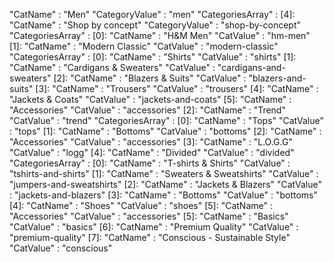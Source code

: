 "CatName" : "Men"
"CategoryValue" : "men"
"CategoriesArray" :
    [4]:
    "CatName" : "Shop by concept"
    "CategoryValue" : "shop-by-concept"
    "CategoriesArray" :
        [0]:
        "CatName" : "H&M Men"
        "CatValue" : "hm-men"
        [1]:
        "CatName" : "Modern Classic"
        "CatValue" : "modern-classic"
        "CategoriesArray" :
            [0]:
            "CatName" : "Shirts"
            "CatValue" : "shirts"
            [1]:
            "CatName" : "Cardigans & Sweaters"
            "CatValue" : "cardigans-and-sweaters"
            [2]:
            "CatName" : "Blazers & Suits"
            "CatValue" : "blazers-and-suits"
            [3]:
            "CatName" : "Trousers"
            "CatValue" : "trousers"
            [4]:
            "CatName" : "Jackets & Coats"
            "CatValue" : "jackets-and-coats"
            [5]:
            "CatName" : "Accessories"
            "CatValue" : "accessories"
        [2]:
        "CatName" : "Trend"
        "CatValue" : "trend"
        "CategoriesArray" :
            [0]:
            "CatName" : "Tops"
            "CatValue" : "tops"
            [1]:
            "CatName" : "Bottoms"
            "CatValue" : "bottoms"
            [2]:
            "CatName" : "Accessories"
            "CatValue" : "accessories"
        [3]:
        "CatName" : "L.O.G.G"
        "CatValue" : "logg"
        [4]:
        "CatName" : "Divided"
        "CatValue" : "divided"
        "CategoriesArray" :
            [0]:
            "CatName" : "T-shirts & Shirts"
            "CatValue" : "tshirts-and-shirts"
            [1]:
            "CatName" : "Sweaters & Sweatshirts"
            "CatValue" : "jumpers-and-sweatshirts"
            [2]:
            "CatName" : "Jackets & Blazers"
            "CatValue" : "jackets-and-blazers"
            [3]:
            "CatName" : "Bottoms"
            "CatValue" : "bottoms"
            [4]:
            "CatName" : "Shoes"
            "CatValue" : "shoes"
            [5]:
            "CatName" : "Accessories"
            "CatValue" : "accessories"
        [5]:
        "CatName" : "Basics"
        "CatValue" : "basics"
        [6]:
        "CatName" : "Premium Quality"
        "CatValue" : "premium-quality"
        [7]:
        "CatName" : "Conscious - Sustainable Style"
        "CatValue" : "conscious"
